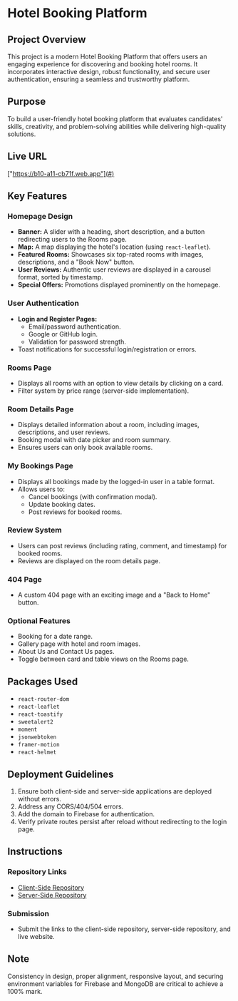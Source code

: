 # Hotel Booking Platform

## Project Overview

This project is a modern Hotel Booking Platform that offers users an engaging experience for discovering and booking hotel rooms. It incorporates interactive design, robust functionality, and secure user authentication, ensuring a seamless and trustworthy platform.

## Purpose

To build a user-friendly hotel booking platform that evaluates candidates' skills, creativity, and problem-solving abilities while delivering high-quality solutions.

## Live URL

["https://b10-a11-cb71f.web.app"](#)

## Key Features

### Homepage Design

- **Banner:** A slider with a heading, short description, and a button redirecting users to the Rooms page.
- **Map:** A map displaying the hotel's location (using `react-leaflet`).
- **Featured Rooms:** Showcases six top-rated rooms with images, descriptions, and a "Book Now" button.
- **User Reviews:** Authentic user reviews are displayed in a carousel format, sorted by timestamp.
- **Special Offers:** Promotions displayed prominently on the homepage.

### User Authentication

- **Login and Register Pages:**
  - Email/password authentication.
  - Google or GitHub login.
  - Validation for password strength.
- Toast notifications for successful login/registration or errors.

### Rooms Page

- Displays all rooms with an option to view details by clicking on a card.
- Filter system by price range (server-side implementation).

### Room Details Page

- Displays detailed information about a room, including images, descriptions, and user reviews.
- Booking modal with date picker and room summary.
- Ensures users can only book available rooms.

### My Bookings Page

- Displays all bookings made by the logged-in user in a table format.
- Allows users to:
  - Cancel bookings (with confirmation modal).
  - Update booking dates.
  - Post reviews for booked rooms.

### Review System

- Users can post reviews (including rating, comment, and timestamp) for booked rooms.
- Reviews are displayed on the room details page.

### 404 Page

- A custom 404 page with an exciting image and a "Back to Home" button.

### Optional Features

- Booking for a date range.
- Gallery page with hotel and room images.
- About Us and Contact Us pages.
- Toggle between card and table views on the Rooms page.

## Packages Used

- `react-router-dom`
- `react-leaflet`
- `react-toastify`
- `sweetalert2`
- `moment`
- `jsonwebtoken`
- `framer-motion`
- `react-helmet`

## Deployment Guidelines

1. Ensure both client-side and server-side applications are deployed without errors.
2. Address any CORS/404/504 errors.
3. Add the domain to Firebase for authentication.
4. Verify private routes persist after reload without redirecting to the login page.

## Instructions

### Repository Links

- [Client-Side Repository](#)
- [Server-Side Repository](#)

### Submission

- Submit the links to the client-side repository, server-side repository, and live website.

## Note

Consistency in design, proper alignment, responsive layout, and securing environment variables for Firebase and MongoDB are critical to achieve a 100% mark.

